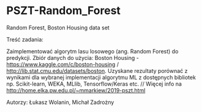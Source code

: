 # PSZT-Random_Forest
Random Forest, Boston Housing data set 

Treść zadania:

Zaimplementować algorytm lasu losowego (ang. Random Forest) do predykcji. Zbiór danych do użycia: Boston Housing - https://www.kaggle.com/c/boston-housing / http://lib.stat.cmu.edu/datasets/boston. Uzyskane rezultaty porównać z wynikami dla wybranej implementacji algorytmu ML z dostępnych bibliotek np. Scikit-learn, WEKA, MLlib, Tensorflow/Keras etc. // Więcej info na http://home.elka.pw.edu.pl/~mmarkiew/2019-pszt.html

Autorzy:
Łukasz Wolanin, Michał Zadrożny
